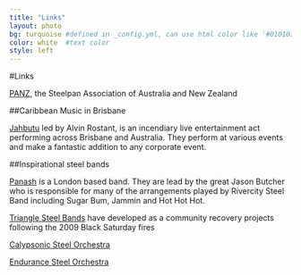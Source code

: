 ```yaml
---
title: "Links"
layout: photo
bg: turquoise #defined in _config.yml, can use html color like '#010101'
color: white  #text color
style: left
---
```

#Links

[PANZ](http://panz.org.au), the Steelpan Association of Australia and New Zealand

##Caribbean Music in Brisbane
 	
[Jahbutu](http://www.caribbeanartscompany.com.au) led by Alvin Rostant, is an incendiary live entertainment act performing across Brisbane and Australia. They perform at various events and make a fantastic addition to any corporate event.

##Inspirational steel bands
 
[Panash](http://www.panash-uk.com/page2.php) is a London based band. They are lead by the great Jason Butcher who is responsible for many of the arrangements played by Rivercity Steel Band including Sugar Bum, Jammin and Hot Hot Hot.

[Triangle Steel Bands](http://trianglesteelbands.com) have developed as a community recovery projects following the 2009 Black Saturday fires

[Calypsonic Steel Orchestra](http://calypsonic.de)

[Endurance Steel Orchestra](http://www.endurancesteelorchestra.com)

